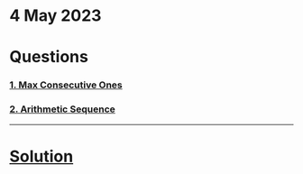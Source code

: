 # 4 May 2023

# Questions

### [1. Max Consecutive Ones](https://workat.tech/problem-solving/practice/max-consecutive-ones)

### [2. Arithmetic Sequence](https://workat.tech/problem-solving/practice/arithmetic-sequence)

---
# [Solution](solution.md)